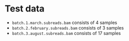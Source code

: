 # Test data

* `batch.1.march.subreads.bam` consists of 4 samples
* `batch.2.february.subreads.bam` consists of 3 samples
* `batch.3.august.subreads.bam` consists of 17 samples
